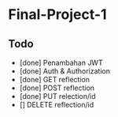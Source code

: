 # Final-Project-1

## Todo

- [done] Penambahan JWT
- [done] Auth & Authorization
- [done] GET reflection
- [done] POST reflection
- [done] PUT relection/id
- [] DELETE reflection/id
